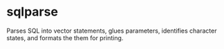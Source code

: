 # sqlparse
Parses SQL into vector statements, glues parameters, identifies character states, and formats the them for printing.
